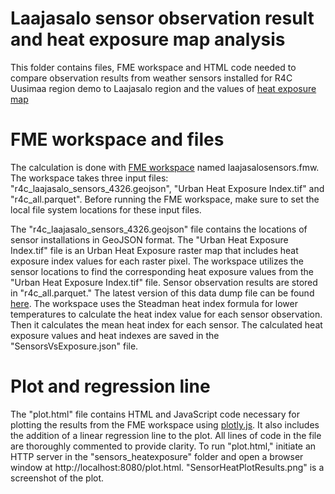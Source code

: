 # Laajasalo sensor observation result and heat exposure map analysis
This folder contains files, FME workspace and HTML code needed to compare observation results from weather sensors installed for R4C Uusimaa region demo to Laajasalo region and the values of [heat exposure map](https://hri.fi/data/en_GB/dataset/helsingin-lampohaavoittuvuusindeksi)

# FME workspace and files

The calculation is done with [FME workspace](https://fme.safe.com/) named laajasalosensors.fmw. The workspace takes three input files: "r4c_laajasalo_sensors_4326.geojson", "Urban Heat Exposure Index.tif" and "r4c_all.parquet". Before running the FME workspace, make sure to set the local file system locations for these input files.

The "r4c_laajasalo_sensors_4326.geojson" file contains the locations of sensor installations in GeoJSON format. The "Urban Heat Exposure Index.tif" file is an Urban Heat Exposure raster map that includes heat exposure index values for each raster pixel. The workspace utilizes the sensor locations to find the corresponding heat exposure values from the "Urban Heat Exposure Index.tif" file. Sensor observation results are stored in "r4c_all.parquet." The latest version of this data dump file can be found [here](https://bri3.fvh.io/opendata/r4c/). The workspace uses the Steadman heat index formula for lower temperatures to calculate the heat index value for each sensor observation. Then it calculates the mean heat index for each sensor. The calculated heat exposure values and heat indexes are saved in the "SensorsVsExposure.json" file. 

# Plot and regression line

The "plot.html" file contains HTML and JavaScript code necessary for plotting the results from the FME workspace using [plotly.js](https://plotly.com/javascript/). It also includes the addition of a linear regression line to the plot. All lines of code in the file are thoroughly commented to provide clarity. To run "plot.html," initiate an HTTP server in the "sensors_heatexposure" folder and open a browser window at http://localhost:8080/plot.html. "SensorHeatPlotResults.png" is a screenshot of the plot.